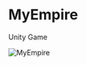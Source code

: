 # MyEmpire
Unity Game



![MyEmpire](https://github.com/MaryamMozaffari99/MyEmpire/assets/108430847/3b2538fc-5db1-4ec9-b991-2bf8e527d04f)
